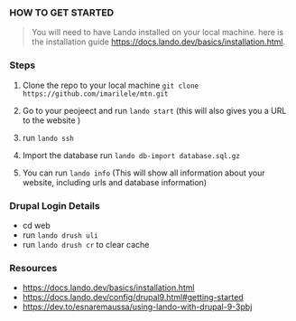 ### HOW TO GET STARTED

> You will need to have Lando installed on your local machine. here is the installation guide https://docs.lando.dev/basics/installation.html.

### Steps
1. Clone the repo to your local machine `git clone https://github.com/imarilele/mtn.git`
2. Go to your peojeect and run `lando start` (this will also gives you a URL to the website )
3. run `lando ssh`
4. Import the database run `lando db-import database.sql.gz` 

5. You can run `lando info` (This will show all information about your website, including urls and database information) 

### Drupal Login Details
- cd web
- run `lando drush uli`
- run `lando drush cr` to clear cache

### Resources
- https://docs.lando.dev/basics/installation.html
- https://docs.lando.dev/config/drupal9.html#getting-started
- https://dev.to/esnaremaussa/using-lando-with-drupal-9-3pbj